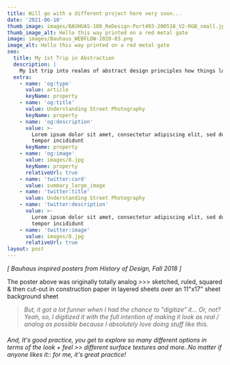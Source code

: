 ```yaml
---
title: Will go with a different project here very soon...
date: '2021-06-10'
thumb_image: images/BAUHUAS-100_ReDesign-Port493-200518_V2-RGB_small.jpg
thumb_image_alt: Hello this way printed on a red metal gate
image: images/Bauhaus_WEBFLOW-2020-03.png
image_alt: Hello this way printed on a red metal gate
seo:
  title: My 1st Trip in Abstraction
  description: |
    My 1st trip into realms of abstract design principles how things look
  extra:
    - name: 'og:type'
      value: article
      keyName: property
    - name: 'og:title'
      value: Understanding Street Photography
      keyName: property
    - name: 'og:description'
      value: >-
        Lorem ipsum dolor sit amet, consectetur adipiscing elit, sed do eiusmod
        tempor incididunt
      keyName: property
    - name: 'og:image'
      value: images/8.jpg
      keyName: property
      relativeUrl: true
    - name: 'twitter:card'
      value: summary_large_image
    - name: 'twitter:title'
      value: Understanding Street Photography
    - name: 'twitter:description'
      value: >-
        Lorem ipsum dolor sit amet, consectetur adipiscing elit, sed do eiusmod
        tempor incididunt
    - name: 'twitter:image'
      value: images/8.jpg
      relativeUrl: true
layout: post
---
```

*\[ Bauhaus inspired posters from History of Design, Fall 2018 ]*

The poster above was originally totally analog >>> sketched, ruled, squared & then cut-out in construction paper in layered sheets over an 11"x17" sheet background sheet

> *But, it got a lot funner when I had the chance to "digitize" it... Or, not? Yeah, so, I digitized it with the full intention of making it look as real / analog as possible because I absolutely love doing stuff like this.*

###### And, It's good practice, you get to explore so many different options in terms of the look + feel >> different surface textures and more..No matter if anyone likes it:: for me, it's great practice!
